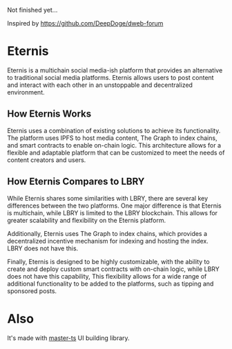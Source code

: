 Not finished yet...

Inspired by https://github.com/DeepDoge/dweb-forum

# Eternis

Eternis is a multichain social media-ish platform that provides an alternative to traditional social media platforms. Eternis allows users to post content and interact with each other in an unstoppable and decentralized environment.

## How Eternis Works

Eternis uses a combination of existing solutions to achieve its functionality. The platform uses IPFS to host media content, The Graph to index chains, and smart contracts to enable on-chain logic. This architecture allows for a flexible and adaptable platform that can be customized to meet the needs of content creators and users.

## How Eternis Compares to LBRY

While Eternis shares some similarities with LBRY, there are several key differences between the two platforms. One major difference is that Eternis is multichain, while LBRY is limited to the LBRY blockchain. This allows for greater scalability and flexibility on the Eternis platform.

Additionally, Eternis uses The Graph to index chains, which provides a decentralized incentive mechanism for indexing and hosting the index. LBRY does not have this.

Finally, Eternis is designed to be highly customizable, with the ability to create and deploy custom smart contracts with on-chain logic, while LBRY does not have this capability, This flexibility allows for a wide range of additional functionality to be added to the platforms, such as tipping and sponsored posts.

# Also

It's made with [master-ts](https://github.com/DeepDoge/master-ts) UI building library.
